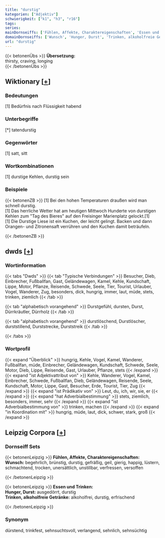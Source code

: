 ```yaml
---
title: "durstig"
kategorien: ["Adjektiv"]
schwierigkeit: ["k1", "h3", "r16"]
tags:
series:
mainDornseiffs: ['Fühlen, Affekte, Charaktereigenschaften', 'Essen und Trinken']
domainDornseiffs: ['Wunsch', 'Hunger, Durst', 'Trinken, alkoholfreie Getränke']
url: "durstig"
---
```


{{< betonenÜbs >}}
**Übersetzung:**  
thirsty, craving, longing  
{{< /betonenÜbs >}}

## Wiktionary [[+](https://de.wiktionary.org/wiki/durstig)]

### Bedeutungen
[1] Bedürfnis nach Flüssigkeit habend  

### Unterbegriffe
[*] tatendurstig  

### Gegenwörter
[1] satt, sitt  

### Wortkombinationen
[1] durstige Kehlen, durstig sein  

### Beispiele
{{< betonenZB >}}
[1] Bei den hohen Temperaturen draußen wird man schnell durstig.  
[1] Das herrliche Wetter hat am heutigen Mittwoch Hunderte von durstigen Kehlen zum "Tag des Bieres" auf den Freisinger Marienplatz gelockt.[1]  
[1] Die Durstige Liese ist ein Kuchen, der leicht gelingt. Backen und dann Orangen- und Zitronensaft verrühren und den Kuchen damit beträufeln.  

{{< /betonenZB >}}


## dwds [[+](https://www.dwds.de/wb/durstig)]

### Wortinformation
{{< tabs "Dwds" >}}
{{< tab "Typische Verbindungen" >}}
Besucher, Dieb, Einbrecher, Fußballfan, Gast, Geländewagen, Kamel, Kehle, Kundschaft, Lippe, Motor, Pflanze, Reisende, Schwede, Seele, Tier, Tourist, Urlauber, Vogel, Wanderer, Zug, besonders, dick, hungrig, immer, laut, müde, stets, trinken, ziemlich
{{< /tab >}}

{{< tab "alphabetisch vorangehend" >}}
Durstgefühl, dursten, Durst, Dürrkräutler, Dürrholz
{{< /tab >}}

{{< tab "alphabetisch vorangehend" >}}
durstlöschend, Durstlöscher, durststillend, Durststrecke, Durststreik
{{< /tab >}}

{{< /tabs >}}

### Wortprofil
{{< expand "Überblick" >}} hungrig, Kehle, Vogel, Kamel, Wanderer, Fußballfan, müde, Einbrecher, Geländewagen, Kundschaft, Schwede, Seele, Motor, Dieb, Lippe, Reisende, Gast, Urlauber, Pflanze, stets {{< /expand >}}
{{< expand "ist Adjektivattribut von" >}} Kehle, Wanderer, Vogel, Kamel, Einbrecher, Schwede, Fußballfan, Dieb, Geländewagen, Reisende, Seele, Kundschaft, Motor, Lippe, Gast, Besucher, Erde, Tourist, Tier, Zug {{< /expand >}}
{{< expand "ist Prädikativ von" >}} Leut, du, ich, wir, sie, er {{< /expand >}}
{{< expand "hat Adverbialbestimmung" >}} stets, ziemlich, besonders, immer, sehr {{< /expand >}}
{{< expand "ist Adverbialbestimmung von" >}} trinken, machen {{< /expand >}}
{{< expand "in Koordination mit" >}} hungrig, müde, laut, dick, schwer, stark, groß {{< /expand >}}

## Leipzig Corpora [[+](https://corpora.uni-leipzig.de/en/res?word=durstig&corpusId=deu_newscrawl-public_2018)]

### Dornseiff Sets
{{< betonenLeipzig >}}
**Fühlen, Affekte, Charaktereigenschaften:**  
**Wunsch:** begehrlich, brünstig, durstig, gefräßig, geil, gierig, happig, lüstern, schmachtend, trocken, unersättlich, unstillbar, verfressen, versoffen  

{{< /betonenLeipzig >}}


{{< betonenLeipzig >}}
**Essen und Trinken:**  
**Hunger, Durst:** ausgedörrt, durstig  
**Trinken, alkoholfreie Getränke:** alkoholfrei, durstig, erfrischend  

{{< /betonenLeipzig >}}

### Synonym
dürstend, trinkfest, sehnsuchtsvoll, verlangend, sehnlich, sehnsüchtig

